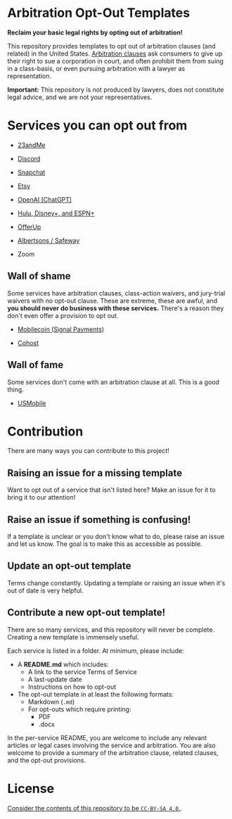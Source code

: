 Arbitration Opt-Out Templates
===

**Reclaim your basic legal rights by opting out of arbitration!**

This repository provides templates to opt out of arbitration clauses (and related) in the United States. [Arbitration clauses](https://en.wikipedia.org/wiki/Arbitration_in_the_United_States#Arbitration_clauses) ask consumers to give up their right to sue a corporation in court, and often prohibit them from suing in a class-basis, or even pursuing arbitration with a lawyer as representation.

**Important:** This repository is not produced by lawyers, does not constitute legal advice, and we are not your representatives.

# Services you can opt out from

- [23andMe](/23andMe)

- [Discord](/Discord)

- [Snapchat](/Snapchat)

- [Etsy](/Etsy)

- [OpenAI (ChatGPT)](/OpenAI_ChatGPT)

- [Hulu, Disney+, and ESPN+](/DisneyPlus)

- [OfferUp](/OfferUp)

- [Albertsons / Safeway](/Albertsons)

- Zoom


## Wall of shame

Some services have arbitration clauses, class-action waivers, and jury-trial waivers with no opt-out clause. These are extreme, these are awful, and **you should never do business with these services.** There's a reason they don't even offer a provision to opt out.

- [Mobilecoin (Signal Payments)](https://mobilecoin.com/terms-of-use.html)

- [Cohost](https://cohost.org/)

## Wall of fame

Some services don't come with an arbitration clause at all. This is a good thing.

- [USMobile](https://www.usmobile.com/terms)

# Contribution

There are many ways you can contribute to this project!

## Raising an issue for a missing template

Want to opt out of a service that isn't listed here? Make an issue for it to bring it to our attention!

## Raise an issue if something is confusing!

If a template is unclear or you don't know what to do, please raise an issue and let us know. The goal is to make this as accessible as possible.

## Update an opt-out template

Terms change constantly. Updating a template or raising an issue when it's out of date is very helpful.

## Contribute a new opt-out template!

There are so many services, and this repository will never be complete. Creating a new template is immensely useful.

Each service is listed in a folder. At minimum, please include:

- A **README.md** which includes:
  - A link to the service Terms of Service
  - A last-update date
  - Instructions on how to opt-out
- The opt-out template in at least the following formats:
  - Markdown (`.md`)
  - For opt-outs which require printing:
    - PDF
    - .docx

In the per-service README, you are welcome to include any relevant articles or legal cases involving the service and arbitration. You are also welcome to provide a summary of the arbitration clause, related clauses, and the opt-out provisions.

# License

[Consider the contents of this repository to be `CC-BY-SA 4.0`.](https://creativecommons.org/licenses/by-sa/4.0/).